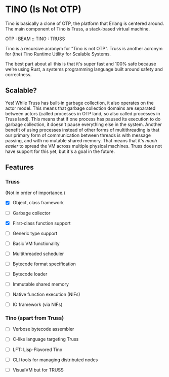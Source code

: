 # TINO (Is Not OTP)

Tino is basically a clone of OTP, the platform that Erlang is centered around.
The main component of Tino is Truss, a stack-based virtual machine.

OTP : BEAM :: TINO : TRUSS

Tino is a recursive acronym for "Tino is not OTP".  Truss is another acronym
for (the) Tino Runtime Utility for Scalable Systems.

The best part about all this is that it's super fast and 100% safe because
we're using Rust, a systems programming language built around safety and
correctness.

## Scalable?

Yes!  While Truss has built-in garbage collection, it also operates on the
actor model.  This means that garbage collection domains are separated
between actors (called processes in OTP land, so also called processes in Truss
land).  This means that if one process has paused its execution to do garbage
collection, it doesn't pause everything else in the system.  Another benefit
of using processes instead of other forms of multithreading is that our primary
form of communication between threads is with message passing, and with no
mutable shared memory.  That means that it's *much easier* to spread the VM
across multiple physical machines.  Truss does not have support for this yet,
but it's a goal in the future.

## Features

### Truss

(Not in order of importance.)

- [x] Object, class framework

- [ ] Garbage collector

- [x] First-class function support

- [ ] Generic type support

- [ ] Basic VM functionality

- [ ] Multithreaded scheduler

- [ ] Bytecode format specification

- [ ] Bytecode loader

- [ ] Immutable shared memory

- [ ] Native function execution (NIFs)

- [ ] IO framework (via NIFs)

### Tino (apart from Truss)

- [ ] Verbose bytecode assembler

- [ ] C-like language targeting Truss

- [ ] LFT: Lisp-Flavored Tino

- [ ] CLI tools for managing distributed nodes

- [ ] VisualVM but for TRUSS

